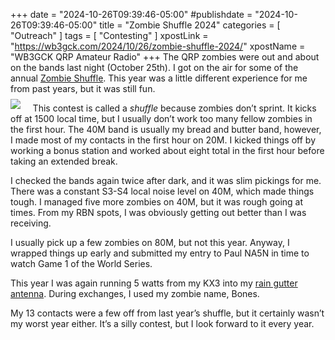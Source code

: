 +++
date = "2024-10-26T09:39:46-05:00"
#publishdate = "2024-10-26T09:39:46-05:00"
title = "Zombie Shuffle 2024"
categories = [ "Outreach" ]
tags = [ "Contesting" ]
xpostLink = "https://wb3gck.com/2024/10/26/zombie-shuffle-2024/"
xpostName = "WB3GCK QRP Amateur Radio"
+++
The QRP zombies were out and about on the bands last night (October
25th). I got on the air for some of the annual
[Zombie Shuffle](https://www.zianet.com/qrp/ZOMBIE/pg.html). This year
was a little different experience for me from past years, but it was
still fun.
<!--more-->

<img style="float:left;margin:-.4em 1.4em 0 0;" src="https://wb3gck.com/wp-content/uploads/2019/11/zombie-badge-150x263-nr1177.png">

This contest is called a *shuffle* because zombies don’t sprint.
It kicks off at 1500 local time, but I usually don’t work too many
fellow zombies in the first hour. The 40M band is usually my bread and
butter band, however, I made most of my contacts in the first hour on
20M. I kicked things off by working a bonus station and worked about
eight total in the first hour before taking an extended break.

I checked the bands again twice after dark, and it was slim pickings
for me. There was a constant S3-S4 local noise level on 40M, which made
things tough. I managed five more zombies on 40M, but it was rough going
at times. From my RBN spots, I was obviously getting out better than I
was receiving.

I usually pick up a few zombies on 80M, but not this year. Anyway, I
wrapped things up early and submitted my entry to Paul NA5N in time to
watch Game 1 of the World Series.

This year I was again running 5 watts from my KX3 into my
[rain gutter antenna](https://wb3gck.com/2016/12/18/the-wb3gck-downspout-antenna-revisited/).
 During exchanges, I used my zombie name, Bones.

My 13 contacts were a few off from last year’s shuffle, but it
certainly wasn’t my worst year either. It’s a silly contest, but I
look forward to it every year.
